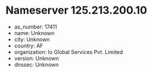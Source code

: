 # Nameserver 125.213.200.10

* as_number: 17411
* name: Unknown
* city: Unknown
* country: AF
* organization: Io Global Services Pvt. Limited
* version: Unknown
* dnssec: Unknown
